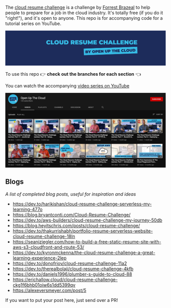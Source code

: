 The [cloud resume challenge](https://cloudresumechallenge.dev/) is a challenge by [Forrest Brazeal](https://twitter.com/forrestbrazeal) to help people to prepare for a job in the cloud industry. It's totally free (if you do it "right!"), and it's open to anyone. This repo is for accompanying code for a tutorial series on YouTube. 

![header](header.png)

To use this repo 👉 **check out the branches for each section** 👈

You can watch the accompanying [video series on YouTube](https://www.youtube.com/channel/UCAklaE5D59xWtip-3Jwa7xA)

![youtube channel screenshot](image.png)

## Blogs

_A list of completed blog posts, useful for inspiration and ideas_

* https://dev.to/harikishan/cloud-resume-challenge-serverless-my-learning-477o
* https://blog.bryantconti.com/Cloud-Resume-Challenge/
* https://dev.to/aws-builders/cloud-resume-challenge-my-journey-50db
* https://blog.heyitschris.com/posts/cloud-resume-challenge/
* https://dev.to/thakurrishabh/portfolio-resume-serverless-website-cloud-resume-challenge-18ln
* https://seanjziegler.com/how-to-build-a-free-static-resume-site-with-aws-s3-cloudfront-and-route-53/
* https://dev.to/kyronmckenna/the-cloud-resume-challenge-a-great-learning-experience-2lep
* https://dev.to/donofriov/cloud-resume-challenge-11a2
* https://dev.to/therealbolaji/cloud-resume-challenge-4kfb
* https://dev.to/daniels1996/plumber-s-guide-to-cloud-88
* https://erichallow.cloud/cloud-resume-challenge-ckg1f6bhb01oiw6s1dd5399qv
* https://alexeversmeyer.com/post/5

If you want to put your post here, just send over a PR!
